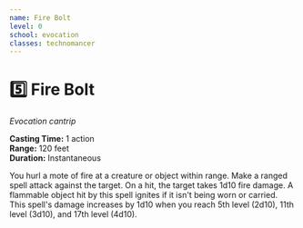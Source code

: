 ```yaml
---
name: Fire Bolt
level: 0
school: evocation
classes: technomancer
---
```


# :five: Fire Bolt 
_Evocation cantrip_ 

**Casting Time:** 1 action    
**Range:** 120 feet    
**Duration:** Instantaneous 

You hurl a mote of fire at a creature or object within range. Make a ranged spell attack against the target. On a hit, the target takes 1d10 fire damage. A flammable object hit by this spell ignites if it isn't being worn or carried.    
This spell's damage increases by 1d10 when you reach 5th level (2d10), 11th level (3d10), and 17th level (4d10).